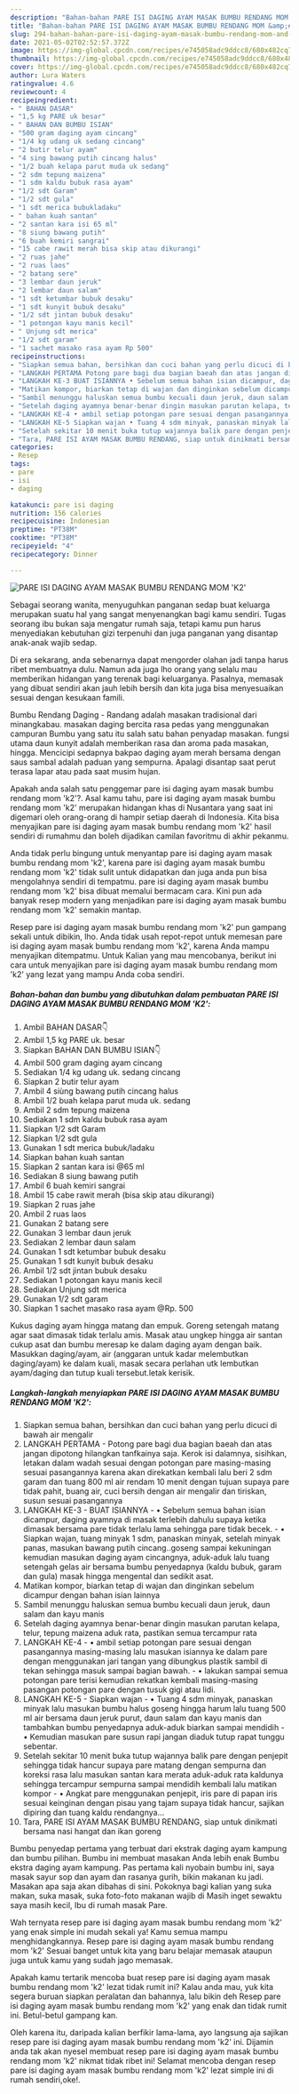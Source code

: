 ```yaml
---
description: "Bahan-bahan PARE ISI DAGING AYAM MASAK BUMBU RENDANG MOM &amp;#39;K2&amp;#39; yang nikmat dan Mudah Dibuat"
title: "Bahan-bahan PARE ISI DAGING AYAM MASAK BUMBU RENDANG MOM &amp;#39;K2&amp;#39; yang nikmat dan Mudah Dibuat"
slug: 294-bahan-bahan-pare-isi-daging-ayam-masak-bumbu-rendang-mom-and-39-k2-and-39-yang-nikmat-dan-mudah-dibuat
date: 2021-05-02T02:52:57.372Z
image: https://img-global.cpcdn.com/recipes/e745058adc9ddcc8/680x482cq70/pare-isi-daging-ayam-masak-bumbu-rendang-mom-k2-foto-resep-utama.jpg
thumbnail: https://img-global.cpcdn.com/recipes/e745058adc9ddcc8/680x482cq70/pare-isi-daging-ayam-masak-bumbu-rendang-mom-k2-foto-resep-utama.jpg
cover: https://img-global.cpcdn.com/recipes/e745058adc9ddcc8/680x482cq70/pare-isi-daging-ayam-masak-bumbu-rendang-mom-k2-foto-resep-utama.jpg
author: Lura Waters
ratingvalue: 4.6
reviewcount: 4
recipeingredient:
- " BAHAN DASAR"
- "1,5 kg PARE uk besar"
- " BAHAN DAN BUMBU ISIAN"
- "500 gram daging ayam cincang"
- "1/4 kg udang uk sedang cincang"
- "2 butir telur ayam"
- "4 sing bawang putih cincang halus"
- "1/2 buah kelapa parut muda uk sedang"
- "2 sdm tepung maizena"
- "1 sdm kaldu bubuk rasa ayam"
- "1/2 sdt Garam"
- "1/2 sdt gula"
- "1 sdt merica bubukladaku"
- " bahan kuah santan"
- "2 santan kara isi 65 ml"
- "8 siung bawang putih"
- "6 buah kemiri sangrai"
- "15 cabe rawit merah bisa skip atau dikurangi"
- "2 ruas jahe"
- "2 ruas laos"
- "2 batang sere"
- "3 lembar daun jeruk"
- "2 lembar daun salam"
- "1 sdt ketumbar bubuk desaku"
- "1 sdt kunyit bubuk desaku"
- "1/2 sdt jintan bubuk desaku"
- "1 potongan kayu manis kecil"
- " Unjung sdt merica"
- "1/2 sdt garam"
- "1 sachet masako rasa ayam Rp 500"
recipeinstructions:
- "Siapkan semua bahan, bersihkan dan cuci bahan yang perlu dicuci di bawah air mengalir"
- "LANGKAH PERTAMA Potong pare bagi dua bagian baeah dan atas jangan dipotong hilangkan tanfkainya saja. Kerok isi dalamnya, sisihkan, letakan dalam wadah sesuai dengan potongan pare masing-masing sesuai pasangannya karena akan direkatkan kembali lalu beri 2 sdm garam dan tuang 800 ml air rendam 10 menit dengan tujuan supaya pare tidak pahit, buang air, cuci bersih dengan air mengalir dan tiriskan, susun sesuai pasangannya"
- "LANGKAH KE-3 BUAT ISIANNYA • Sebelum semua bahan isian dicampur, daging ayamnya di masak terlebih dahulu supaya ketika dimasak bersama pare tidak terlalu lama sehingga pare tidak becek. • Siapkan wajan, tuang minyak 1 sdm, panaskan minyak, setelah minyak panas, masukan bawang putih cincang..goseng sampai kekuningan kemudian masukan daging ayam cincangnya, aduk-aduk lalu tuang setengah gelas air bersama bumbu penyedapnya (kaldu bubuk, garam dan gula) masak hingga mengental dan sedikit asat."
- "Matikan kompor, biarkan tetap di wajan dan dinginkan sebelum dicampur dengan bahan isian lainnya"
- "Sambil menunggu haluskan semua bumbu kecuali daun jeruk, daun salam dan kayu manis"
- "Setelah daging ayamnya benar-benar dingin masukan parutan kelapa, telur, tepung maizena aduk rata, pastikan semua tercampur rata"
- "LANGKAH KE-4 • ambil setiap potongan pare sesuai dengan pasangannya masing-masing lalu masukan isiannya ke dalam pare dengan menggunakan jari tangan yang dibungkus plastik sambil di tekan sehingga masuk sampai bagian bawah. • lakukan sampai semua potongan pare terisi kemudian rekatkan kembali masing-masing pasangan potongan pare dengan tusuk gigi atau lidi."
- "LANGKAH KE-5 Siapkan wajan • Tuang 4 sdm minyak, panaskan minyak lalu masukan bumbu halus goseng hingga harum lalu tuang 500 ml air bersama daun jeruk purut, daun salam dan kayu manis dan tambahkan bumbu penyedapnya aduk-aduk biarkan sampai mendidih • Kemudian masukan pare susun rapi jangan diaduk tutup rapat tunggu sebentar."
- "Setelah sekitar 10 menit buka tutup wajannya balik pare dengan penjepit sehingga tidak hancur supaya pare matang dengan sempurna dan koreksi rasa lalu masukan santan kara merata aduk-aduk rata kaldunya sehingga tercampur sempurna sampai mendidih kembali lalu matikan kompor • Angkat pare menggunakan penjepit, iris pare di papan iris sesuai keinginan dengan pisau yang tajam supaya tidak hancur, sajikan dipiring dan tuang kaldu rendangnya..."
- "Tara, PARE ISI AYAM MASAK BUMBU RENDANG, siap untuk dinikmati bersama nasi hangat dan ikan goreng"
categories:
- Resep
tags:
- pare
- isi
- daging

katakunci: pare isi daging 
nutrition: 156 calories
recipecuisine: Indonesian
preptime: "PT38M"
cooktime: "PT38M"
recipeyield: "4"
recipecategory: Dinner

---
```



![PARE ISI DAGING AYAM MASAK BUMBU RENDANG MOM &#39;K2&#39;](https://img-global.cpcdn.com/recipes/e745058adc9ddcc8/680x482cq70/pare-isi-daging-ayam-masak-bumbu-rendang-mom-k2-foto-resep-utama.jpg)

Sebagai seorang wanita, menyuguhkan panganan sedap buat keluarga merupakan suatu hal yang sangat menyenangkan bagi kamu sendiri. Tugas seorang ibu bukan saja mengatur rumah saja, tetapi kamu pun harus menyediakan kebutuhan gizi terpenuhi dan juga panganan yang disantap anak-anak wajib sedap.

Di era  sekarang, anda sebenarnya dapat mengorder olahan jadi tanpa harus ribet membuatnya dulu. Namun ada juga lho orang yang selalu mau memberikan hidangan yang terenak bagi keluarganya. Pasalnya, memasak yang dibuat sendiri akan jauh lebih bersih dan kita juga bisa menyesuaikan sesuai dengan kesukaan famili. 

Bumbu Rendang Daging - Randang adalah masakan tradisional dari minangkabau. masakan daging bercita rasa pedas yang menggunakan campuran Bumbu yang satu itu salah satu bahan penyadap masakan. fungsi utama daun kunyit adalah memberikan rasa dan aroma pada masakan, hingga. Mencicipi sedapnya bakpao daging ayam merah bersama dengan saus sambal adalah paduan yang sempurna. Apalagi disantap saat perut terasa lapar atau pada saat musim hujan.

Apakah anda salah satu penggemar pare isi daging ayam masak bumbu rendang mom &#39;k2&#39;?. Asal kamu tahu, pare isi daging ayam masak bumbu rendang mom &#39;k2&#39; merupakan hidangan khas di Nusantara yang saat ini digemari oleh orang-orang di hampir setiap daerah di Indonesia. Kita bisa menyajikan pare isi daging ayam masak bumbu rendang mom &#39;k2&#39; hasil sendiri di rumahmu dan boleh dijadikan camilan favoritmu di akhir pekanmu.

Anda tidak perlu bingung untuk menyantap pare isi daging ayam masak bumbu rendang mom &#39;k2&#39;, karena pare isi daging ayam masak bumbu rendang mom &#39;k2&#39; tidak sulit untuk didapatkan dan juga anda pun bisa mengolahnya sendiri di tempatmu. pare isi daging ayam masak bumbu rendang mom &#39;k2&#39; bisa dibuat memalui bermacam cara. Kini pun ada banyak resep modern yang menjadikan pare isi daging ayam masak bumbu rendang mom &#39;k2&#39; semakin mantap.

Resep pare isi daging ayam masak bumbu rendang mom &#39;k2&#39; pun gampang sekali untuk dibikin, lho. Anda tidak usah repot-repot untuk memesan pare isi daging ayam masak bumbu rendang mom &#39;k2&#39;, karena Anda mampu menyajikan ditempatmu. Untuk Kalian yang mau mencobanya, berikut ini cara untuk menyajikan pare isi daging ayam masak bumbu rendang mom &#39;k2&#39; yang lezat yang mampu Anda coba sendiri.

<!--inarticleads1-->

##### Bahan-bahan dan bumbu yang dibutuhkan dalam pembuatan PARE ISI DAGING AYAM MASAK BUMBU RENDANG MOM &#39;K2&#39;:

1. Ambil  BAHAN DASAR👇
1. Ambil 1,5 kg PARE uk. besar
1. Siapkan  BAHAN DAN BUMBU ISIAN👇
1. Ambil 500 gram daging ayam cincang
1. Sediakan 1/4 kg udang uk. sedang cincang
1. Siapkan 2 butir telur ayam
1. Ambil 4 siùng bawang putih cincang halus
1. Ambil 1/2 buah kelapa parut muda uk. sedang
1. Ambil 2 sdm tepung maizena
1. Sediakan 1 sdm kaldu bubuk rasa ayam
1. Siapkan 1/2 sdt Garam
1. Siapkan 1/2 sdt gula
1. Gunakan 1 sdt merica bubuk/ladaku
1. Siapkan  bahan kuah santan
1. Siapkan 2 santan kara isi @65 ml
1. Sediakan 8 siung bawang putih
1. Ambil 6 buah kemiri sangrai
1. Ambil 15 cabe rawit merah (bisa skip atau dikurangi)
1. Siapkan 2 ruas jahe
1. Ambil 2 ruas laos
1. Gunakan 2 batang sere
1. Gunakan 3 lembar daun jeruk
1. Sediakan 2 lembar daun salam
1. Gunakan 1 sdt ketumbar bubuk desaku
1. Gunakan 1 sdt kunyit bubuk desaku
1. Ambil 1/2 sdt jintan bubuk desaku
1. Sediakan 1 potongan kayu manis kecil
1. Sediakan  Unjung sdt merica
1. Gunakan 1/2 sdt garam
1. Siapkan 1 sachet masako rasa ayam @Rp. 500


Kukus daging ayam hingga matang dan empuk. Goreng setengah matang agar saat dimasak tidak terlalu amis. Masak atau ungkep hingga air santan cukup asat dan bumbu meresap ke dalam daging ayam dengan baik. Masukkan daging/ayam, air (anggaran untuk kadar melembutkan daging/ayam) ke dalam kuali, masak secara perlahan utk lembutkan ayam/daging dan tutup kuali tersebut.letak kerisik. 

<!--inarticleads2-->

##### Langkah-langkah menyiapkan PARE ISI DAGING AYAM MASAK BUMBU RENDANG MOM &#39;K2&#39;:

1. Siapkan semua bahan, bersihkan dan cuci bahan yang perlu dicuci di bawah air mengalir
1. LANGKAH PERTAMA - Potong pare bagi dua bagian baeah dan atas jangan dipotong hilangkan tanfkainya saja. Kerok isi dalamnya, sisihkan, letakan dalam wadah sesuai dengan potongan pare masing-masing sesuai pasangannya karena akan direkatkan kembali lalu beri 2 sdm garam dan tuang 800 ml air rendam 10 menit dengan tujuan supaya pare tidak pahit, buang air, cuci bersih dengan air mengalir dan tiriskan, susun sesuai pasangannya
1. LANGKAH KE-3 - BUAT ISIANNYA - • Sebelum semua bahan isian dicampur, daging ayamnya di masak terlebih dahulu supaya ketika dimasak bersama pare tidak terlalu lama sehingga pare tidak becek. - • Siapkan wajan, tuang minyak 1 sdm, panaskan minyak, setelah minyak panas, masukan bawang putih cincang..goseng sampai kekuningan kemudian masukan daging ayam cincangnya, aduk-aduk lalu tuang setengah gelas air bersama bumbu penyedapnya (kaldu bubuk, garam dan gula) masak hingga mengental dan sedikit asat.
1. Matikan kompor, biarkan tetap di wajan dan dinginkan sebelum dicampur dengan bahan isian lainnya
1. Sambil menunggu haluskan semua bumbu kecuali daun jeruk, daun salam dan kayu manis
1. Setelah daging ayamnya benar-benar dingin masukan parutan kelapa, telur, tepung maizena aduk rata, pastikan semua tercampur rata
1. LANGKAH KE-4 - • ambil setiap potongan pare sesuai dengan pasangannya masing-masing lalu masukan isiannya ke dalam pare dengan menggunakan jari tangan yang dibungkus plastik sambil di tekan sehingga masuk sampai bagian bawah. - • lakukan sampai semua potongan pare terisi kemudian rekatkan kembali masing-masing pasangan potongan pare dengan tusuk gigi atau lidi.
1. LANGKAH KE-5 - Siapkan wajan - • Tuang 4 sdm minyak, panaskan minyak lalu masukan bumbu halus goseng hingga harum lalu tuang 500 ml air bersama daun jeruk purut, daun salam dan kayu manis dan tambahkan bumbu penyedapnya aduk-aduk biarkan sampai mendidih - • Kemudian masukan pare susun rapi jangan diaduk tutup rapat tunggu sebentar.
1. Setelah sekitar 10 menit buka tutup wajannya balik pare dengan penjepit sehingga tidak hancur supaya pare matang dengan sempurna dan koreksi rasa lalu masukan santan kara merata aduk-aduk rata kaldunya sehingga tercampur sempurna sampai mendidih kembali lalu matikan kompor - • Angkat pare menggunakan penjepit, iris pare di papan iris sesuai keinginan dengan pisau yang tajam supaya tidak hancur, sajikan dipiring dan tuang kaldu rendangnya...
1. Tara, PARE ISI AYAM MASAK BUMBU RENDANG, siap untuk dinikmati bersama nasi hangat dan ikan goreng


Bumbu penyedap pertama yang terbuat dari ekstrak daging ayam kampung dan bumbu pilihan. Bumbu ini membuat masakan Anda lebih enak Bumbu ekstra daging ayam kampung. Pas pertama kali nyobain bumbu ini, saya masak sayur sop dan ayam dan rasanya gurih, bikin makanan ku jadi. Masakan apa saja akan dibahas di sini. Pokoknya bagi kalian yang suka makan, suka masak, suka foto-foto makanan wajib di Masih inget sewaktu saya masih kecil, Ibu di rumah masak Pare. 

Wah ternyata resep pare isi daging ayam masak bumbu rendang mom &#39;k2&#39; yang enak simple ini mudah sekali ya! Kamu semua mampu menghidangkannya. Resep pare isi daging ayam masak bumbu rendang mom &#39;k2&#39; Sesuai banget untuk kita yang baru belajar memasak ataupun juga untuk kamu yang sudah jago memasak.

Apakah kamu tertarik mencoba buat resep pare isi daging ayam masak bumbu rendang mom &#39;k2&#39; lezat tidak rumit ini? Kalau anda mau, yuk kita segera buruan siapkan peralatan dan bahannya, lalu bikin deh Resep pare isi daging ayam masak bumbu rendang mom &#39;k2&#39; yang enak dan tidak rumit ini. Betul-betul gampang kan. 

Oleh karena itu, daripada kalian berfikir lama-lama, ayo langsung aja sajikan resep pare isi daging ayam masak bumbu rendang mom &#39;k2&#39; ini. Dijamin anda tak akan nyesel membuat resep pare isi daging ayam masak bumbu rendang mom &#39;k2&#39; nikmat tidak ribet ini! Selamat mencoba dengan resep pare isi daging ayam masak bumbu rendang mom &#39;k2&#39; lezat simple ini di rumah sendiri,oke!.

